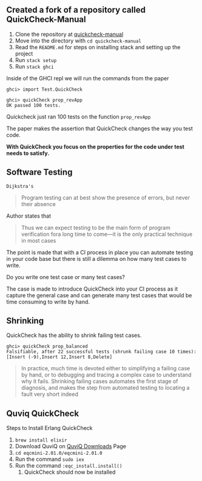 ## Created a fork of a repository called QuickCheck-Manual

1. Clone the repository at [quickcheck-manual](https://github.com/jbelmont/quickcheck-manual.git)
2. Move into the directory with `cd quickcheck-manual`
3. Read the `README.md` for steps on installing stack and setting up the project
4. Run `stack setup`
5. Run `stack ghci`

Inside of the GHCI repl we will run the commands from the paper

```
ghci> import Test.QuickCheck
```

```
ghci> quickCheck prop_revApp
OK passed 100 tests.
```

Quickcheck just ran 100 tests on the function `prop_revApp`

The paper makes the assertion that QuickCheck changes the way you test code.

**With QuickCheck you focus on the properties for the code under test needs to satisfy.**

## Software Testing

`Dijkstra's`
> Program testing can at best show the presence of errors, but never their absence

Author states that
> Thus we can expect testing to be the main form of program verification fora long time to come—it is the only practical technique in most cases

The point is made that with a CI process in place you can automate testing in your code base but there is still a dilemma on how many test cases to write.

Do you write one test case or many test cases?

The case is made to introduce QuickCheck into your CI process as it capture the general case and can generate many test cases that would be time consuming to write by hand.

## Shrinking

QuickCheck has the ability to shrink failing test cases. 

```
ghci> quickCheck prop_balanced
Falsifiable, after 22 successful tests (shrunk failing case 10 times):
[Insert (-9),Insert 12,Insert 8,Delete]
```

> In practice, much time is devoted either to simplifying a failing case by hand, or to debugging and tracing a complex case to understand why it fails. Shrinking failing cases automates the first stage of diagnosis, and makes the step from automated testing to locating a fault very short indeed

## Quviq QuickCheck

Steps to Install Erlang QuickCheck
1. `brew install elixir`
2. Download QuviQ on [QuviQ Downloads](http://www.quviq.com/downloads/) Page
3. `cd eqcmini-2.01.0/eqcmini-2.01.0`
4. Run the command `sudo iex`
5. Run the command `:eqc_install.install()`
    1. QuickCheck should now be installed